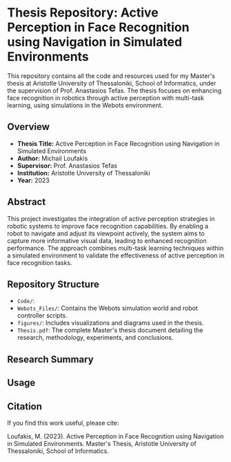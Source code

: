 # Thesis Repository: Active Perception in Face Recognition using Navigation in Simulated Environments

This repository contains all the code and resources used for my Master's thesis at Aristotle University of Thessaloniki, School of Informatics, under the supervision of Prof. Anastasios Tefas. The thesis focuses on enhancing face recognition in robotics through active perception with multi-task learning, using simulations in the Webots environment.

## Overview

- **Thesis Title:** Active Perception in Face Recognition using Navigation in Simulated Environments
- **Author:** Michail Loufakis
- **Supervisor:** Prof. Anastasios Tefas
- **Institution:** Aristotle University of Thessaloniki
- **Year:** 2023

## Abstract
This project investigates the integration of active perception strategies in robotic systems to improve face recognition capabilities. By enabling a robot to navigate and adjust its viewpoint actively, the system aims to capture more informative visual data, leading to enhanced recognition performance. The approach combines multi-task learning techniques within a simulated environment to validate the effectiveness of active perception in face recognition tasks.

## Repository Structure
- `Code/`:
- `Webots_Files/`: Contains the Webots simulation world and robot controller scripts.
- `figures/`: Includes visualizations and diagrams used in the thesis.
- `Thesis.pdf`: The complete Master's thesis document detailing the research, methodology, experiments, and conclusions.


## Research Summary



## Usage



## Citation

If you find this work useful, please cite:

Loufakis, M. (2023). Active Perception in Face Recognition using Navigation in Simulated Environments. Master's Thesis, Aristotle University of Thessaloniki, School of Informatics.



